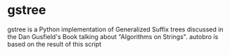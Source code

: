 gstree
======

gstree is a Python implementation of Generalized Suffix trees discussed in the Dan Gusfield's Book talking about "Algorithms on Strings". autobro is based on the result of this script